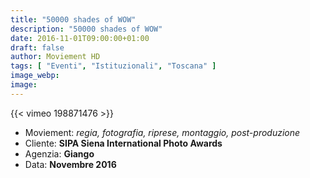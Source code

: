 ```yaml
---
title: "50000 shades of WOW"
description: "50000 shades of WOW"
date: 2016-11-01T09:00:00+01:00
draft: false
author: Moviement HD
tags: [ "Eventi", "Istituzionali", "Toscana" ]
image_webp:
image:
---
```


{{< vimeo 198871476 >}}
<br>

- Moviement: *regia, fotografia, riprese, montaggio, post-produzione*
- Cliente: **SIPA Siena International Photo Awards**
- Agenzia: **Giango**
- Data: **Novembre 2016**
